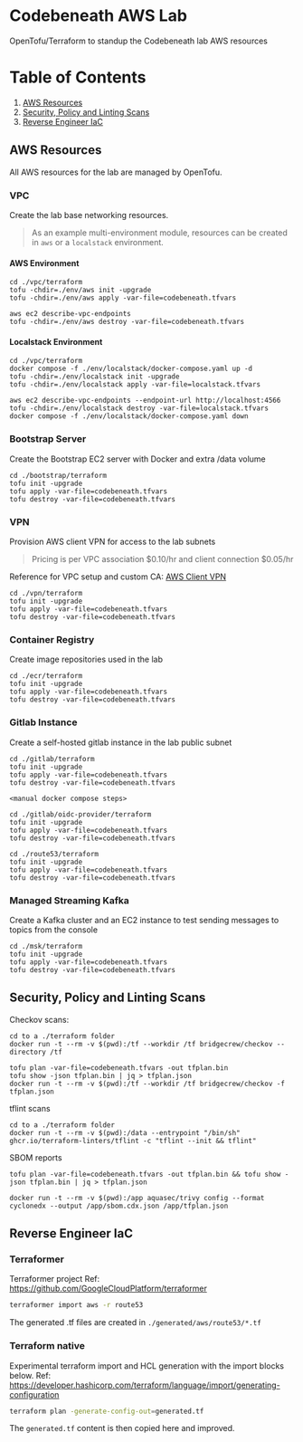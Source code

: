 # Codebeneath AWS Lab

OpenTofu/Terraform to standup the Codebeneath lab AWS resources

# Table of Contents
1. [AWS Resources](#aws-resources)
2. [Security, Policy and Linting Scans](#security-policy-and-linting-scans)
3. [Reverse Engineer IaC](#reverse-engineer-iac)

## AWS Resources

All AWS resources for the lab are managed by OpenTofu.

### VPC
Create the lab base networking resources.
> As an example multi-environment module, resources can be created in `aws` or a `localstack` environment.

#### AWS Environment
```
cd ./vpc/terraform
tofu -chdir=./env/aws init -upgrade
tofu -chdir=./env/aws apply -var-file=codebeneath.tfvars

aws ec2 describe-vpc-endpoints
tofu -chdir=./env/aws destroy -var-file=codebeneath.tfvars
```

#### Localstack Environment
```
cd ./vpc/terraform
docker compose -f ./env/localstack/docker-compose.yaml up -d
tofu -chdir=./env/localstack init -upgrade
tofu -chdir=./env/localstack apply -var-file=localstack.tfvars

aws ec2 describe-vpc-endpoints --endpoint-url http://localhost:4566
tofu -chdir=./env/localstack destroy -var-file=localstack.tfvars
docker compose -f ./env/localstack/docker-compose.yaml down
```

### Bootstrap Server
Create the Bootstrap EC2 server with Docker and extra /data volume
```
cd ./bootstrap/terraform
tofu init -upgrade
tofu apply -var-file=codebeneath.tfvars
tofu destroy -var-file=codebeneath.tfvars
```

### VPN
Provision AWS client VPN for access to the lab subnets

> Pricing is per VPC association $0.10/hr and client connection $0.05/hr

Reference for VPC setup and custom CA: [AWS Client VPN](https://medium.com/@rishi_abhishek/aws-vpn-client-endpoint-connection-4a09799fdd89)

```
cd ./vpn/terraform
tofu init -upgrade
tofu apply -var-file=codebeneath.tfvars
tofu destroy -var-file=codebeneath.tfvars
```

### Container Registry
Create image repositories used in the lab

```
cd ./ecr/terraform
tofu init -upgrade
tofu apply -var-file=codebeneath.tfvars
tofu destroy -var-file=codebeneath.tfvars
```

### Gitlab Instance
Create a self-hosted gitlab instance in the lab public subnet
```
cd ./gitlab/terraform
tofu init -upgrade
tofu apply -var-file=codebeneath.tfvars
tofu destroy -var-file=codebeneath.tfvars

<manual docker compose steps>

cd ./gitlab/oidc-provider/terraform
tofu init -upgrade
tofu apply -var-file=codebeneath.tfvars
tofu destroy -var-file=codebeneath.tfvars

cd ./route53/terraform
tofu init -upgrade
tofu apply -var-file=codebeneath.tfvars
tofu destroy -var-file=codebeneath.tfvars
```

### Managed Streaming Kafka
Create a Kafka cluster and an EC2 instance to test sending messages to topics from the console

```
cd ./msk/terraform
tofu init -upgrade
tofu apply -var-file=codebeneath.tfvars
tofu destroy -var-file=codebeneath.tfvars
```

## Security, Policy and Linting Scans
Checkov scans:
```
cd to a ./terraform folder
docker run -t --rm -v $(pwd):/tf --workdir /tf bridgecrew/checkov --directory /tf

tofu plan -var-file=codebeneath.tfvars -out tfplan.bin
tofu show -json tfplan.bin | jq > tfplan.json
docker run -t --rm -v $(pwd):/tf --workdir /tf bridgecrew/checkov -f tfplan.json
```

tflint scans
```
cd to a ./terraform folder
docker run -t --rm -v $(pwd):/data --entrypoint "/bin/sh" ghcr.io/terraform-linters/tflint -c "tflint --init && tflint"
```

SBOM reports
```
tofu plan -var-file=codebeneath.tfvars -out tfplan.bin && tofu show -json tfplan.bin | jq > tfplan.json

docker run -t --rm -v $(pwd):/app aquasec/trivy config --format cyclonedx --output /app/sbom.cdx.json /app/tfplan.json
```

## Reverse Engineer IaC

### Terraformer 
Terraformer project
Ref: https://github.com/GoogleCloudPlatform/terraformer
```bash
terraformer import aws -r route53
```
The generated .tf files are created in `./generated/aws/route53/*.tf`

### Terraform native
Experimental terraform import and HCL generation with the import blocks below.
Ref: https://developer.hashicorp.com/terraform/language/import/generating-configuration
```bash
terraform plan -generate-config-out=generated.tf
```
The `generated.tf` content is then copied here and improved.

